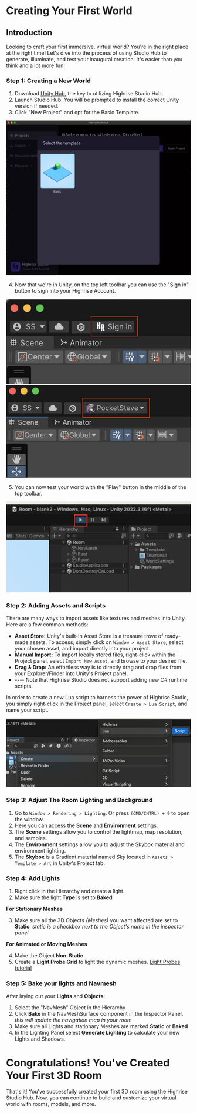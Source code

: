 # **Creating Your First World**

## **Introduction**
Looking to craft your first immersive, virtual world? You're in the right place at the right time! Let's dive into the process of using Studio Hub to generate, illuminate, and test your inaugural creation. It's easier than you think and a lot more fun!

### **Step 1: Creating a New World**
1. Download [Unity Hub](https://unity3d.com/get-unity/download), the key to utilizing Highrise Studio Hub.
2. Launch Studio Hub. You will be prompted to install the correct Unity version if needed.
3. Click "New Project" and opt for the Basic Template.

![open studio hub](assets/learn/guides/studio/open-studio-hub.png)

4. Now that we're in Unity, on the top left toolbar you can use the "Sign in" button to sign into your Highrise Account.

![before sign in](assets/learn/guides/studio/before-sign-in.png)    ![after sign in](assets/learn/guides/studio/after-sign-in.png)

5. You can now test your world with the "Play" button in the middle of the top toolbar.

![play button](assets/learn/guides/studio/play-button.png)

### **Step 2: Adding Assets and Scripts**
There are many ways to import assets like textures and meshes into Unity. Here are a few common methods:
- **Asset Store:** Unity's built-in Asset Store is a treasure trove of ready-made assets. To access, simply click on `Window > Asset Store`, select your chosen asset, and import directly into your project.
- **Manual Import:** To import locally stored files, right-click within the Project panel, select `Import New Asset`, and browse to your desired file.
- **Drag & Drop:** An effortless way is to directly drag and drop files from your Explorer/Finder into Unity's Project panel. 
- ---- Note that Highrise Studio does not support adding new C# runtime scripts.

In order to create a new Lua script to harness the power of Highrise Studio, you simply right-click in the Project panel, select `Create > Lua Script`, and name your script.

![add-lua-script](assets/learn/guides/studio/add-lua-script.png)

### **Step 3: Adjust The Room Lighting and Background**

1. Go to `Window > Rendering > Lighting`. Or press `(CMD/CNTRL) + 9` to open the window.
2. Here you can access the **Scene** and **Environment** settings.
3. The **Scene** settings allow you to control the lightmap, map resolution, and samples.
4. The **Environment** settings allow you to adjust the Skybox material and environment lighting.
5. The **Skybox** is a Gradient material named *Sky* located in `Assets > Template > Art` in Unity's Project tab.


### **Step 4: Add Lights**
1. Right click in the Hierarchy and create a light.
2. Make sure the light **Type** is set to **Baked**

**For Stationary Meshes**

3. Make sure all the 3D Objects *(Meshes)* you want affected are set to **Static**. *static is a checkbox next to the Object's name in the inspector panel*
   
**For Animated or Moving Meshes**

4. Make the Object **Non-Static**
5. Create a **Light Probe Grid** to light the dynamic meshes.
[Light Probes tutorial](https://www.youtube.com/watch?v=_E0JXOZDTKA)


### **Step 5: Bake your lights and Navmesh**
After laying out your **Lights** and **Objects**:
1. Select the "NavMesh" Object in the Hierarchy
2. Click **Bake** in the NavMeshSurface component in the Inspector Panel. *this will update the navigation map in your room*
3. Make sure all Lights and stationary Meshes are marked **Static** or **Baked**
4. In the Lighting Panel select **Generate Lighting** to calculate your new Lights and Shadows.


# **Congratulations! You've Created Your First 3D Room**

That's it! You've successfully created your first 3D room using the Highrise Studio Hub. Now, you can continue to build and customize your virtual world with rooms, models, and more.
